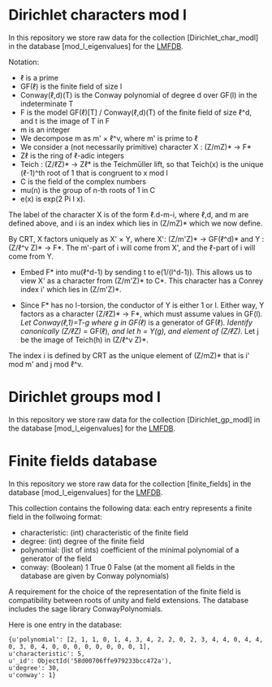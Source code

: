 # Dirichlet characters mod l 
In this repository we store raw data for the collection [Dirichlet_char_modl] in the database [mod_l_eigenvalues] for the [LMFDB](https://github.com/LMFDB/lmfdb).

Notation:
* &#8467; is a prime
* GF(&#8467;) is the finite field of size l
* Conway(&#8467;,d)(T) is the Conway polynomial of degree d over GF(l) in the indeterminate T
* F is the model GF(&#8467;)[T] / Conway(&#8467;,d)(T) of the finite field of size &#8467;^d, and t is the image of T in F
* m is an integer
* We decompose m as m' × &#8467;^v, where m' is prime to &#8467;
* We consider a (not necessarily primitive) character X : (Z/mZ)* -> F*
* Z&#8467; is the ring of &#8467;-adic integers
* Teich : (Z/&#8467;Z)* -> Z&#8467;* is the Teichmüller lift, so that Teich(x) is the unique (&#8467;-1)^th root of 1 that is congruent to x mod l
* C is the field of the complex numbers
* mu(n) is the group of n-th roots of 1 in C
* e(x) is exp(2 Pi I x).

The label of the character X is of the form &#8467;.d-m-i, where &#8467;,d, and m are defined above, and i is an index which lies in (Z/mZ)* which we now define.

By CRT, X factors uniquely as X' × Y, where X': (Z/m'Z)* -> GF(&#8467;^d)* and Y : (Z/&#8467;^v Z)* -> F*. The m'-part of i will come from X', and the &#8467;-part of i will come from Y.

* Embed F* into mu(&#8467;^d-1) by sending t to e(1/(l^d-1)). This allows us to view X' as a character from (Z/m'Z)* to C*. This character has a Conrey index i' which lies in (Z/m'Z)*.

* Since F* has no l-torsion, the conductor of Y is either 1 or l. Either way, Y factors as a character (Z/&#8467;Z)* -> F*, which must assume values in GF(l)*. Let Conway(&#8467;,1)=T-g where g in GF(&#8467;)* is a generator of GF(&#8467;)*. Identify canonically (Z/&#8467;Z)* = GF(&#8467;)*, and let h = Y(g), and element of (Z/&#8467;Z)*. Let j be the image of Teich(h) in (Z/&#8467;^v Z)*.

The index i is defined by CRT as the unique element of (Z/mZ)* that is i' mod m' and j mod &#8467;^v.



# Dirichlet groups mod l
In this repository we store raw data for the collection [Dirichlet_gp_modl] in the database [mod_l_eigenvalues] for the [LMFDB](https://github.com/LMFDB/lmfdb).

# Finite fields database

In this repository we store raw data for the collection [finite_fields] in the database [mod_l_eigenvalues] for the [LMFDB](https://github.com/LMFDB/lmfdb).

This collection contains the following data: each entry represents a finite field in the follwoing format:
 - characteristic: (int) characteristic of the finite field
 - degree: (int) degree of the finite field 
 - polynomial: (list of ints) coefficient of the minimal polynomial of a generator of the field 
 - conway: (Boolean) 1 True 0 False (at the moment all fields in the database are given by Conway polynomials)
 
A requirement for the choice of the representation of the finite field is compatibility between roots of unity and field extensions.
The database includes the sage library ConwayPolynomials. 

Here is one entry in the database:
```
{u'polynomial': [2, 1, 1, 0, 1, 4, 3, 4, 2, 2, 0, 2, 3, 4, 4, 0, 4, 4, 0, 3, 0, 4, 0, 0, 0, 0, 0, 0, 0, 0, 1], 
u'characteristic': 5, 
u'_id': ObjectId('58d00706ffe979233bcc472a'), 
u'degree': 30, 
u'conway': 1}
```
